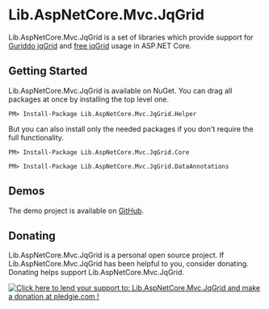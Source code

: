﻿# Lib.AspNetCore.Mvc.JqGrid

Lib.AspNetCore.Mvc.JqGrid is a set of libraries which provide support for [Guriddo jqGrid](http://guriddo.net/) and [free jqGrid](https://github.com/free-jqgrid/jqGrid) usage in ASP.NET Core.

## Getting Started

Lib.AspNetCore.Mvc.JqGrid is available on NuGet. You can drag all packages at once by installing the top level one.

```
PM> Install-Package Lib.AspNetCore.Mvc.JqGrid.Helper
```

But you can also install only the needed packages if you don't require the full functionality.

```
PM> Install-Package Lib.AspNetCore.Mvc.JqGrid.Core
```

```
PM> Install-Package Lib.AspNetCore.Mvc.JqGrid.DataAnnotations
```

## Demos

The demo project is available on [GitHub](https://github.com/tpeczek/Demo.AspNetCore.JqGrid).

## Donating
Lib.AspNetCore.Mvc.JqGrid is a personal open source project. If Lib.AspNetCore.Mvc.JqGrid has been helpful to you, consider donating. Donating helps support Lib.AspNetCore.Mvc.JqGrid.

<a href='https://pledgie.com/campaigns/33551'><img alt='Click here to lend your support to: Lib.AspNetCore.Mvc.JqGrid and make a donation at pledgie.com !' src='https://pledgie.com/campaigns/33551.png?skin_name=chrome' border='0' ></a>
